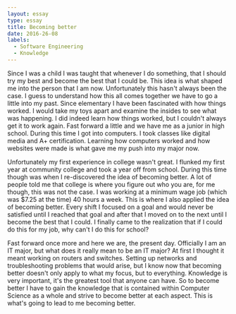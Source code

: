 ```yaml
---
layout: essay
type: essay
title: Becoming better
date: 2016-26-08
labels:
  - Software Engineering
  - Knowledge
---
```


  Since I was a child I was taught that whenever I do something, that I should try my best and become the best that I could be. 
This idea is what shaped me into the person that I am now. Unfortunately this hasn't always been the case. I guess to understand how 
this all comes together we have to go a little into my past. Since elementary I have been fascinated with how things worked. I would take my toys
apart and examine the insides to see what was happening. I did indeed learn how things worked, but I couldn't always get it to work again. Fast forward
a little and we have me as a junior in high school. During this time I got into computers. I took classes like digital media and A+ certification. 
Learning how computers worked and how websites were made is what gave me my push into my major now.

  Unfortunately my first experience in college wasn't great. I flunked my first year at community college and took a year off from school. During this time
  though was when I re-discovered the idea of becoming better. A lot of people told me that college is where you figure out who you are, for me though, this
  was not the case. I was working at a minimum wage job (which was $7.25 at the time) 40 hours a week. This is where I also applied the idea of becoming better.
  Every shift I focused on a goal and would never be satisfied until I reached that goal and after that I moved on to the next until I become the best that I could.
  I finally came to the realization that if I could do this for my job, why can't I do this for school?
  
  Fast forward once more and here we are, the present day. Officially I am an IT major, but what does it really mean to be an IT major? At first I thought
  it meant working on routers and switches. Setting up networks and troubleshooting problems that would arise, but I know now that becoming better doesn't only apply 
  to what my focus, but to everything. Knowledge is very important, it's the greatest tool that anyone can have. So to become better I have to gain the
  knowledge that is contained within Computer Science as a whole and strive to become better at each aspect. This is what's going to lead to me becoming better.
